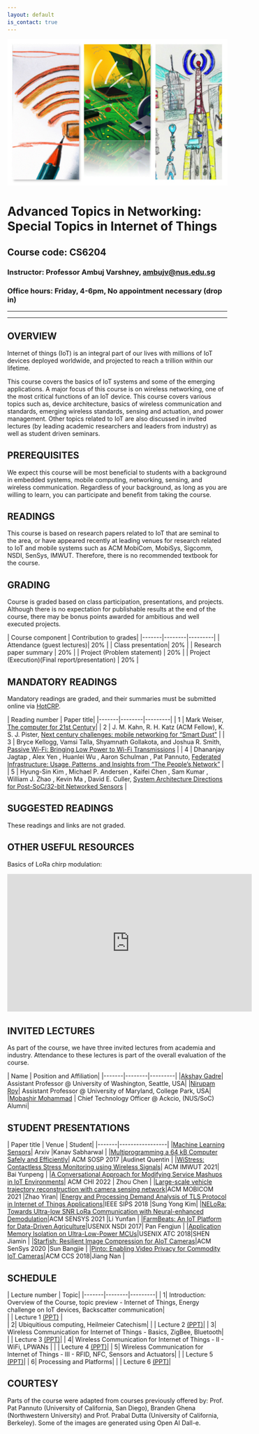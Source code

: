 ```yaml
---
layout: default
is_contact: true
---
```

![Image for the course](collage.jpg)  

# Advanced Topics in Networking: Special Topics in Internet of Things  
## Course code: CS6204  
### Instructor: Professor Ambuj Varshney, [ambujv@nus.edu.sg](mailto:ambujv@nus.edu.sg)     
### Office hours: Friday, 4-6pm, No appointment necessary (drop in)  

----
****

## OVERVIEW  

Internet of things (IoT) is an integral part of our lives with millions of IoT devices deployed worldwide, and projected to reach a trillion within our lifetime.  

This course covers the basics of IoT systems and some of the emerging applications. A major focus of this course is on wireless networking, one of the most critical functions of an IoT device. This course covers various topics such as,  device architecture, basics of wireless communication and standards, emerging wireless standards, sensing and actuation, and power management. Other topics related to IoT are also discussed in invited lectures (by leading academic researchers and leaders from industry) as well as student driven seminars.  

## PREREQUISITES  

We expect this course will be most beneficial to students with a background in embedded systems, mobile computing, networking, sensing, and wireless communication. Regardless of your background, as long as you are willing to learn, you can participate and benefit from taking the course.  

## READINGS

This course is based on research papers related to IoT that are seminal to the area, or have appeared recently at leading venues for research related to IoT and mobile systems  such as ACM MobiCom, MobiSys, Sigcomm, NSDI, SenSys, IMWUT. Therefore, there is no recommended textbook for the course.  


## GRADING

Course is graded based on class participation, presentations, and projects. Although there is no expectation for publishable results at the end of the course, there may be bonus points awarded for ambitious and well executed projects.  

| Course component | Contribution to grades|
|-------|--------|---------|
| Attendance (guest lectures)| 20% |
| Class presentation| 20% |
| Research paper summary | 20%  |
| Project (Problem statement) | 20% |
| Project (Execution)(Final report/presentation) | 20% |

## MANDATORY READINGS

Mandatory readings are graded, and their summaries must be submitted online via [HotCRP](https://nus-aiot23.hotcrp.com/).  

| Reading number | Paper title|
|-------|--------|---------|
| 1 | Mark Weiser, [The computer for 21st Century](https://dl.acm.org/doi/10.1145/329124.329126)|
| 2 | J. M. Kahn, R. H. Katz (ACM Fellow), K. S. J. Pister, [Next century challenges: mobile networking for “Smart Dust"](https://dl.acm.org/doi/10.1145/313451.313558) |
| 3 | Bryce Kellogg, Vamsi Talla, Shyamnath Gollakota, and Joshua R. Smith, [Passive Wi-Fi: Bringing Low Power to Wi-Fi Transmissions](https://www.usenix.org/system/files/conference/nsdi16/nsdi16-paper-kellogg.pdf) |
| 4 | Dhananjay Jagtap , Alex Yen , Huanlei Wu , Aaron Schulman , Pat Pannuto, [Federated Infrastructure: Usage, Patterns, and Insights from “The People’s Network”](https://dl.acm.org/doi/10.1145/3487552.3487846) |
| 5 | Hyung-Sin Kim , Michael P. Andersen , Kaifei Chen , Sam Kumar , William J. Zhao , Kevin Ma , David E. Culler, [System Architecture Directions for Post-SoC/32-bit Networked Sensors](https://dl.acm.org/doi/10.1145/3274783.3274839) |

## SUGGESTED READINGS 

These readings and links are not graded. 

## OTHER USEFUL RESOURCES 

Basics of LoRa chirp modulation:

<div class="video-container">
<iframe width="560" height="315" src="http://youtube.com/watch?v=dxYY097QNs0" title="YouTube video player" frameborder="0" allow="accelerometer; autoplay; clipboard-write; encrypted-media; gyroscope; picture-in-picture" allowfullscreen></iframe>
</div>

## INVITED LECTURES

As part of the course, we have three invited lectures from academia and industry. Attendance to these lectures is part of the overall evaluation of the course.

| Name | Position and Affiliation|
|-------|--------|---------|
|[Akshay Gadre](https://www.akshaygadre.com/)| Assistant Professor @ University of Washington, Seattle, USA|
|[Nirupam Roy](https://www.cs.umd.edu/~nirupam/)| Assistant Professor @ University of Maryland, College Park, USA|
|[Mobashir Mohammad](https://sg.linkedin.com/in/mdmobashir) | Chief Technology Officer @ Ackcio, (NUS/SoC) Alumni|


## STUDENT PRESENTATIONS 

| Paper title | Venue | Student|
|-------|-----------------|
|[Machine Learning Sensors](https://arxiv.org/abs/2206.03266)| Arxiv |Kanav Sabharwal |
|[Multiprogramming a 64 kB Computer Safely and Efficiently](https://sing.stanford.edu/site/publications/levy17-tock.pdf)| ACM SOSP 2017 |Audinet Quentin | 
|[WiStress: Contactless Stress Monitoring using Wireless Signals](https://dl.acm.org/doi/10.1145/3478121)| ACM IMWUT 2021| Bai Yunpeng | 
|[A Conversational Approach for Modifying Service Mashups in IoT Environments](https://dl.acm.org/doi/fullHtml/10.1145/3491102.3517655)| ACM CHI 2022 | Zhou Chen | 
|[Large-scale vehicle trajectory reconstruction with camera sensing network](https://wands.sg/publications/full_list/papers/MobiCom_21_1.pdf)|ACM MOBICOM 2021 |Zhao Yiran| 
|[Energy and Processing Demand Analysis of TLS Protocol in Internet of Things Applications](https://ieeexplore.ieee.org/document/8598334)|IEEE SIPS 2018 |Sung Yong Kim| 
|[NELoRa: Towards Ultra-low SNR LoRa Communication with Neural-enhanced Demodulation](https://cse.msu.edu/~caozc/papers/sensys21-li.pdf)|ACM SENSYS 2021 |Li Yunfan | 
|[FarmBeats: An IoT Platform for Data-Driven Agriculture](https://www.usenix.org/conference/nsdi17/technical-sessions/presentation/vasisht)|USENIX NSDI 2017| Pan Fengjun | 
|[Application Memory Isolation on Ultra-Low-Power MCUs](https://www.usenix.org/conference/atc18/presentation/hardin)|USENIX ATC 2018|SHEN Jiamin | 
|[Starfish: Resilient Image Compression for AIoT Cameras](https://panhu.me/pdf/2020/Starfish.pdf)|ACM SenSys 2020 |Sun Bangjie | 
|[Pinto: Enabling Video Privacy for Commodity IoT Cameras](https://dl.acm.org/doi/10.1145/3243734.3243830)|ACM CCS 2018|Jiang Nan | 




## SCHEDULE

| Lecture number | Topic|
|-------|--------|---------|
| 1| Introduction:  Overview of the Course, topic preview - Internet of Things, Energy challenge on IoT devices, Backscatter communication|  
| |  Lecture 1 [(PPT)](https://github.com/weiserlab/ambuj/blob/main/CS6204_Lecture1.pptx) |   
| 2| Ubiquitious computing, Heilmeier Catechism|
|  | Lecture 2 [(PPT)](https://github.com/weiserlab/ambuj/blob/main/CS6204_Lecture2.pptx)|
| 3| Wireless Communication for Internet of Things - Basics, ZigBee, Bluetooth|
|  | Lecture 3 [(PPT)](https://github.com/weiserlab/ambuj/blob/main/CS6204_Lecture3.pptx)|
| 4| Wireless Communication for Internet of Things - II - WiFi, LPWANs |
|  | Lecture 4 [(PPT)](https://github.com/weiserlab/ambuj/blob/main/CS6204_Lecture4.pptx)|
| 5| Wireless Communication for Internet of Things - III - RFID, NFC, Sensors and Actuators|
|  | Lecture 5 [(PPT)](https://github.com/weiserlab/ambuj/blob/main/CS6204_Lecture5.pptx)|
| 6| Processing and Platforms|
|  | Lecture 6 [(PPT)](https://github.com/weiserlab/ambuj/blob/main/CS6204_LectureN6.pptx)|




## COURTESY
Parts of the course were adapted from courses previously offered by: Prof. Pat Pannuto (University of California, San Diego), Branden Ghena (Northwestern University) and Prof. Prabal Dutta (University of California, Berkeley). Some of the images are generated using Open AI Dall-e.  